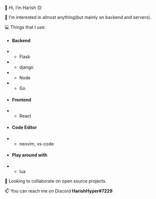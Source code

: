 👋 Hi, I’m Harish 😊

👀 I’m interested in almost anything(but mainly on backend and servers).

💻 Things that I use:
- #### Backend
- - Flask
- - django
- - Node
- - Go
- #### Frontend
- - React
- #### Code Editor
- - neovim, vs-code
- #### Play around with
- - lua

 
💞️ Looking to collaborate on open source projects.

📫 You can reach me on Discord **HarishHyper#7229**

<!---
harish-hyperDev/harish-hyperDev is a ✨ special ✨ repository because its `README.md` (this file) appears on your GitHub profile.
You can click the Preview link to take a look at your changes.
--->
